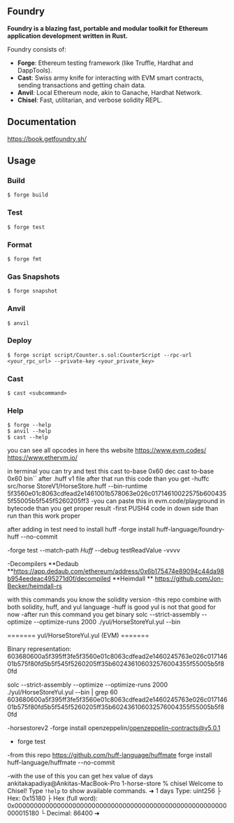 ## Foundry

**Foundry is a blazing fast, portable and modular toolkit for Ethereum application development written in Rust.**

Foundry consists of:

-   **Forge**: Ethereum testing framework (like Truffle, Hardhat and DappTools).
-   **Cast**: Swiss army knife for interacting with EVM smart contracts, sending transactions and getting chain data.
-   **Anvil**: Local Ethereum node, akin to Ganache, Hardhat Network.
-   **Chisel**: Fast, utilitarian, and verbose solidity REPL.

## Documentation

https://book.getfoundry.sh/

## Usage

### Build

```shell
$ forge build
```

### Test

```shell
$ forge test
```

### Format

```shell
$ forge fmt
```

### Gas Snapshots

```shell
$ forge snapshot
```

### Anvil

```shell
$ anvil
```

### Deploy

```shell
$ forge script script/Counter.s.sol:CounterScript --rpc-url <your_rpc_url> --private-key <your_private_key>
```

### Cast

```shell
$ cast <subcommand>
```

### Help

```shell
$ forge --help
$ anvil --help
$ cast --help
```
you can see all opcodes in here ths website 
https://www.evm.codes/
https://www.ethervm.io/

in terminal you can try and test this 
cast to-base 0x60 dec
cast to-base 0x60 bin``
after .huff v1 file after that run this code than you get 
-huffc src/horse
StoreV1/HorseStore.huff --bin-runtime
5f3560e01c8063cdfead2e1461001b578063e026c01714610022575b6004355f55005b5f545f5260205ff3
-you can paste this in evm.code/playground in bytecode than you get proper result
-first PUSH4 code in down side than run than this work proper


after adding in test need to install huff
-forge install huff-language/foundry-huff --no-commit


-forge test --match-path *Huff* --debug testReadValue -vvvv

-Decompilers
**Dedaub **https://app.dedaub.com/ethereum/address/0x6b175474e89094c44da98b954eedeac495271d0f/decompiled
**Heimdall ** https://github.com/Jon-Becker/heimdall-rs

with this commands you know the solidity version 
-this repo combine with both solidity, huff, and yul language 
-huff is good yul is not that good for now 
-after run this command you get binary
solc --strict-assembly 
 --optimize  --optimize-runs 2000 ./yul/HorseStoreYul.yul --bin

======= yul/HorseStoreYul.yul (EVM) =======

Binary representation:
603680600a5f395ff3fe5f3560e01c8063cdfead2e1460245763e026c01714601b575f80fd5b5f545f5260205ff35b602436106032576004355f55005b5f80fd

solc --strict-assembly  --optimize  --optimize-runs 2000 ./yul/HorseStoreYul.yul --bin | grep 60
603680600a5f395ff3fe5f3560e01c8063cdfead2e1460245763e026c01714601b575f80fd5b5f545f5260205ff35b602436106032576004355f55005b5f80fd
 
 -horsestorev2
-forge install openzeppelin/openzeppelin-contracts@v5.0.1
- forge test


-from this repo
https://github.com/huff-language/huffmate
forge install huff-language/huffmate --no-commit

-with the use of this you can get hex value of days
ankitakapadiya@Ankitas-MacBook-Pro 1-horse-store % chisel
Welcome to Chisel! Type `!help` to show available commands.
➜ 1 days
Type: uint256
├ Hex: 0x15180
├ Hex (full word): 0x0000000000000000000000000000000000000000000000000000000000015180
└ Decimal: 86400
➜ 